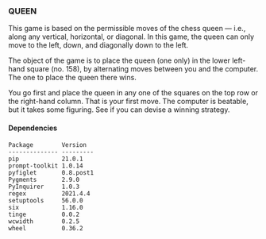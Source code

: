 ### QUEEN

This game is based on the permissible moves of the chess queen — i.e., along any vertical, horizontal, or diagonal. In this game, the queen can only move to the left, down, and diagonally down to the left.

The object of the game is to place the queen (one only) in the lower left-hand square (no. 158), by alternating moves between you and the computer. The one to place the queen there wins.

You go first and place the queen in any one of the squares on the top row or the right-hand column. That is your first move. The computer is beatable, but it takes some figuring. See if you can devise a winning strategy.


#### Dependencies

```
Package        Version
-------------- ---------
pip            21.0.1
prompt-toolkit 1.0.14
pyfiglet       0.8.post1
Pygments       2.9.0
PyInquirer     1.0.3
regex          2021.4.4
setuptools     56.0.0
six            1.16.0
tinge          0.0.2
wcwidth        0.2.5
wheel          0.36.2
```